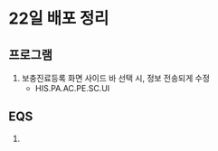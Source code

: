 



# 22일 배포 정리
## 프로그램
1. 보충진료등록 화면 사이드 바 선택 시, 정보 전송되게 수정
    - HIS.PA.AC.PE.SC.UI 


## EQS
1. 


